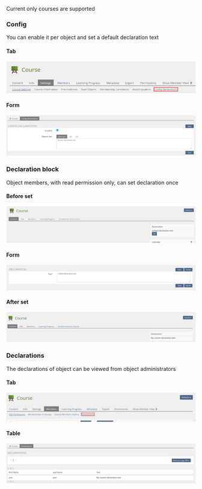 Current only courses are supported

### Config

You can enable it per object and set a default declaration text

#### Tab

![Config tab](../doc/images/config_tab.png)

#### Form

![Config form](../doc/images/config_form.png)

### Declaration block

Object members, with read permission only, can set declaration once

#### Before set

![Declaration block set](../doc/images/declaration_block_before_set.png)

#### Form

![Declaration form](../doc/images/declaration_form.png)

#### After set

![Declaration block set](../doc/images/declaration_block_after_set.png)

### Declarations

The declarations of object can be viewed from object administrators

#### Tab

![Declarations tab](../doc/images/declarations_tab.png)

#### Table

![Declarations table](../doc/images/declarations_table.png)
